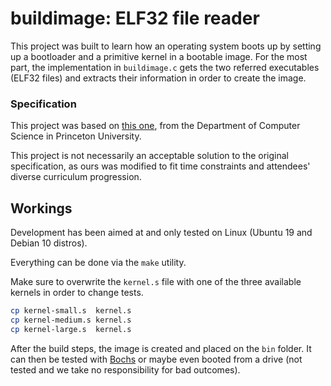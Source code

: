# buildimage: ELF32 file reader

This project was built to learn how an operating system boots up by setting up a bootloader and a primitive kernel in a bootable image. For the most part, the implementation in `buildimage.c` gets the two referred executables (ELF32 files) and extracts their information in order to create the image.


### Specification

This project was based on [this one](https://www.cs.princeton.edu/courses/archive/fall19/cos318/projects/project1/p1.html), from the Department of Computer Science in Princeton University.

This project is not necessarily an acceptable solution to the original specification, as ours was modified to fit time constraints and attendees' diverse curriculum progression.


## Workings

Development has been aimed at and only tested on Linux (Ubuntu 19 and Debian 10 distros).

Everything can be done via the `make` utility.

Make sure to overwrite the `kernel.s` file with one of the three available kernels in order to change tests.
```sh
cp kernel-small.s  kernel.s
cp kernel-medium.s kernel.s
cp kernel-large.s  kernel.s
```

After the build steps, the image is created and placed on the `bin` folder. It can then be tested with [Bochs](http://bochs.sourceforge.net/) or maybe even booted from a drive (not tested and we take no responsibility for bad outcomes).
